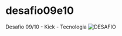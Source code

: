 # desafio09e10
Desafio 09/10 - Kick - Tecnologia
![DESAFIO](https://github.com/anacarolina78/template/assets/166236891/a8916c6c-2046-4693-bca3-5d46259dcddb)
